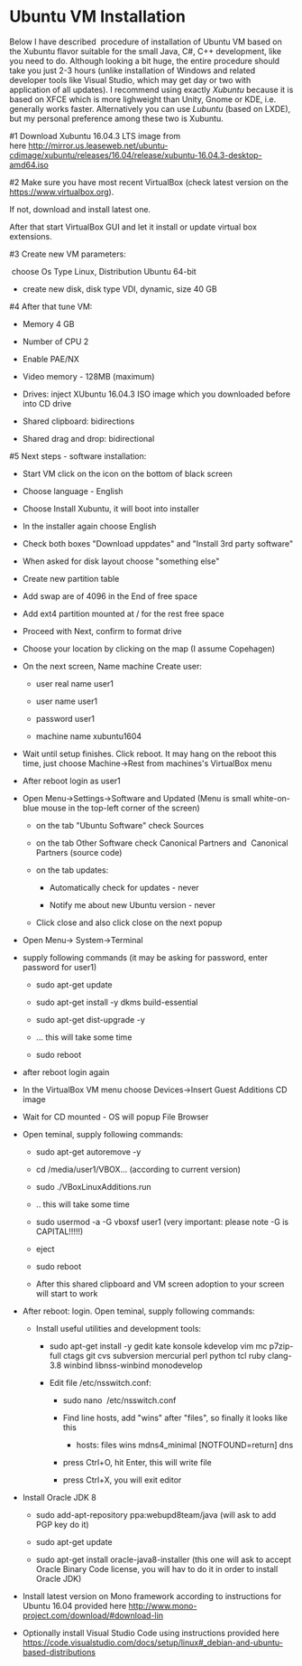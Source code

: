 Ubuntu VM Installation
======================

Below I have described  procedure of installation of Ubuntu VM based on the
Xubuntu flavor suitable for the small Java, C\#, C++ development, like you need
to do. Although looking a bit huge, the entire procedure should take you just
2-3 hours (unlike installation of Windows and related developer tools like
Visual Studio, which may get day or two with application of all updates).
I recommend using exactly *Xubuntu* because it is based on XFCE which is 
more lighweight than Unity, Gnome or KDE, i.e. generally works faster. 
Alternatively you can use *Lubuntu* (based on LXDE), but my personal preference
among these two is Xubuntu.

\#1 Download Xubuntu 16.04.3 LTS image from
here http://mirror.us.leaseweb.net/ubuntu-cdimage/xubuntu/releases/16.04/release/xubuntu-16.04.3-desktop-amd64.iso

\#2 Make sure you have most recent VirtualBox (check latest version on the https://www.virtualbox.org).

If not, download and install latest one.

After that start VirtualBox GUI and let it install or update virtual box extensions.

\#3 Create new VM parameters:

 choose Os Type Linux, Distribution Ubuntu 64-bit

-   create new disk, disk type VDI, dynamic, size 40 GB

\#4 After that tune VM:

-   Memory 4 GB

-   Number of CPU 2

-   Enable PAE/NX

-   Video memory - 128MB (maximum)

-   Drives: inject XUbuntu 16.04.3 ISO image which you downloaded before into CD
    drive

-   Shared clipboard: bidirections

-   Shared drag and drop: bidirectional

\#5 Next steps - software installation:

-   Start VM click on the icon on the bottom of black screen

-   Choose language - English

-   Choose Install Xubuntu, it will boot into installer

-   In the installer again choose English

-   Check both boxes "Download uppdates" and "Install 3rd party software"

-   When asked for disk layout choose "something else"

-   Create new partition table

-   Add swap are of 4096 in the End of free space

-   Add ext4 partition mounted at / for the rest free space

-   Proceed with Next, confirm to format drive

-   Choose your location by clicking on the map (I assume Copehagen)

-   On the next screen, Name machine Create user:

    -   user real name user1

    -   user name user1

    -   password user1

    -   machine name xubuntu1604

-   Wait until setup finishes. Click reboot. It may hang on the reboot this
    time, just choose Machine-\>Rest from machines's VirtualBox menu

-   After reboot login as user1

-   Open Menu-\>Settings-\>Software and Updated (Menu is small white-on-blue
    mouse in the top-left corner of the screen)

    -   on the tab "Ubuntu Software" check Sources

    -   on the tab Other Software check Canonical Partners and  Canonical
        Partners (source code)

    -   on the tab updates:

        -   Automatically check for updates - never

        -   Notify me about new Ubuntu version - never

    -   Click close and also click close on the next popup

-   Open Menu-\> System-\>Terminal

-   supply following commands (it may be asking for password, enter password for
    user1)

    -   sudo apt-get update

    -   sudo apt-get install -y dkms build-essential

    -   sudo apt-get dist-upgrade -y

    -   ... this will take some time

    -   sudo reboot

-   after reboot login again

-   In the VirtualBox VM menu choose Devices-\>Insert Guest Additions CD image

-   Wait for CD mounted - OS will popup File Browser

-   Open teminal, supply following commands:

    -   sudo apt-get autoremove -y

    -   cd /media/user1/VBOX... (according to current version)

    -   sudo ./VBoxLinuxAdditions.run

    -   .. this will take some time

    -   sudo usermod -a -G vboxsf user1 (very important: please note -G is
        CAPITAL!!!!!)

    -   eject

    -   sudo reboot

    -   After this shared clipboard and VM screen adoption to your screen will
        start to work

-   After reboot: login. Open teminal, supply following commands:

    -   Install useful utilities and development tools:

        -   sudo apt-get install -y gedit kate konsole kdevelop vim mc
            p7zip-full ctags git cvs subversion mercurial perl python tcl ruby
            clang-3.8 winbind libnss-winbind monodevelop

        -   Edit file /etc/nsswitch.conf:

            -   sudo nano  /etc/nsswitch.conf

            -   Find line hosts, add "wins" after "files", so finally it looks
                like this

                -   hosts: files wins mdns4_minimal [NOTFOUND=return] dns

            -   press Ctrl+O, hit Enter, this will write file

            -   press Ctrl+X, you will exit editor

-   Install Oracle JDK 8

    -   sudo add-apt-repository ppa:webupd8team/java (will ask to add PGP key do
        it)

    -   sudo apt-get update

    -   sudo apt-get install oracle-java8-installer (this one will ask to accept
        Oracle Binary Code license, you will hav to do it in order to install
        Oracle JDK)

- Install latest version on Mono framework according to instructions for Ubuntu 16.04 provided here http://www.mono-project.com/download/#download-lin

- Optionally install Visual Studio Code using instructions provided here https://code.visualstudio.com/docs/setup/linux#_debian-and-ubuntu-based-distributions
